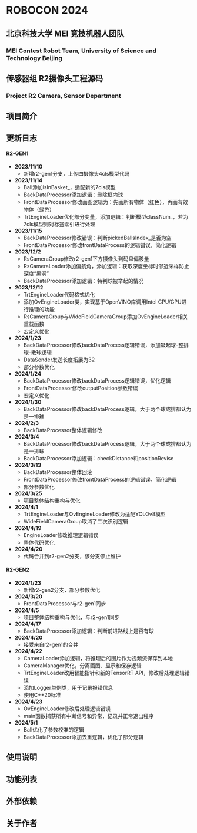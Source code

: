 # ROBOCON 2024

## 北京科技大学 MEI 竞技机器人团队

### MEI Contest Robot Team, University of Science and Technology Beijing

## 传感器组 R2摄像头工程源码

### Project R2 Camera, Sensor Department

## 项目简介

## 更新日志

#### R2-GEN1

* **2023/11/10**
  * 新增r2-gen1分支，上传四摄像头4cls模型代码
* **2023/11/14**
  * Ball添加isInBasket_，适配新的7cls模型
  * BackDataProcessor添加逻辑：删除框内球
  * FrontDataProcessor修改画图逻辑为：先画所有物体（红色），再画有效物体（绿色）
  * TrtEngineLoader优化部分变量，添加逻辑：判断模型classNum_，若为7cls模型则对标签索引进行处理
* **2023/11/15**
  * BackDataProcessor修改错误：判断pickedBallsIndex_是否为空
  * FrontDataProcessor修改frontDataProcess的逻辑错误，简化逻辑
* **2023/12/2**
  * RsCameraGroup修改r2-gen1下方摄像头到码盘偏移量
  * RsCameraLoader添加偏航角，添加逻辑：获取深度坐标时邻近采样防止深度“黑洞”
  * BackDataProcessor添加逻辑：特判球被举起的情况
* **2023/12/12**
  * TrtEngineLoader代码格式优化
  * 添加OvEngineLoader类，实现基于OpenVINO库调用Intel CPU/GPU进行推理的功能
  * RsCameraGroup与WideFieldCameraGroup添加OvEngineLoader相关重载函数
  * 宏定义优化
* **2024/1/23**
  * BackDataProcessor修改backDataProcess逻辑错误，添加吸起球-整排球-散球逻辑
  * DataSender发送长度拓展为32
  * 部分参数优化
* **2024/1/24**
  * BackDataProcessor修改backDataProcess逻辑错误，优化逻辑
  * FrontDataProcessor修改outputPosition参数错误
  * 宏定义优化
* **2024/1/30**
  * BackDataProcessor修改backDataProcess逻辑，大于两个球成排都认为是一排球
* **2024/2/3**
  * BackDataProcessor整体逻辑修改
* **2024/3/4**
  * BackDataProcessor修改backDataProcess逻辑，大于两个球成排都认为是一排球
  * BackDataProcessor添加逻辑：checkDistance和positionRevise
* **2024/3/13**
  * BackDataProcessor整体回滚
  * FrontDataProcessor修改frontDataProcess的逻辑错误，简化逻辑
  * 部分参数优化
* **2024/3/25**
  * 项目整体结构重构与优化
* **2024/4/1**
  * TrtEngineLoader与OvEngineLoader修改为适配YOLOv8模型
  * WideFieldCameraGroup取消了二次识别逻辑
* **2024/4/19**
  * EngineLoader修改推理逻辑错误
  * 整体代码优化
* **2024/4/20**
  * 代码合并到r2-gen2分支，该分支停止维护

#### R2-GEN2

* **2024/1/23**
  * 新增r2-gen2分支，部分参数优化
* **2024/3/20**
  * FrontDataProcessor与r2-gen1同步
* **2024/4/5**
  * 项目整体结构重构与优化，与r2-gen1同步
* **2024/4/17**
  * BackDataProcessor添加逻辑：判断前进路线上是否有球
* **2024/4/20**
  * 接受来自r2-gen1的合并
* **2024/4/22**
  * CameraLoader添加逻辑，将推理后的图片作为视频流保存到本地
  * CameraManager优化，分离画图、显示和保存逻辑
  * TrtEngineLoader改用智能指针和新的TensorRT API，修改后处理逻辑错误
  * 添加Logger单例类，用于记录报错信息
  * 使用C++20标准
* **2024/4/23**
  * OvEngineLoader修改后处理逻辑错误
  * main函数捕获所有中断信号和异常，记录并正常退出程序
* **2024/5/1**
  * Ball优化了参数校准的逻辑
  * BackDataProcessor添加去重逻辑，优化了部分逻辑

## 使用说明

## 功能列表

## 外部依赖

## 关于作者